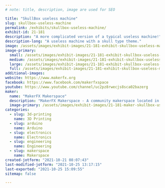 ```yaml
---
# note: title, description, image are used for SEO

title: "SkullBox useless machine"
slug: skullbox-useless-machine
permalink: /exhibits/skullbox-useless-machine/
exhibit-id: 21-181
description: "A more complicated version of a typical useless machine!"
description-long: "A useless machine with a skull type theme."
image: /assets/images/exhibit-images/21-181-exhibit-skullbox-useless-machine-img-20190531-120039867-large.jpg
image-primary: 
  small: /assets/images/exhibit-images/21-181-exhibit-skullbox-useless-machine-img-20190531-120039867-small.jpg
  medium: /assets/images/exhibit-images/21-181-exhibit-skullbox-useless-machine-img-20190531-120039867-medium.jpg
  large: /assets/images/exhibit-images/21-181-exhibit-skullbox-useless-machine-img-20190531-120039867-large.jpg
  full: /assets/images/exhibit-images/21-181-exhibit-skullbox-useless-machine-img-20190531-120039867-full.jpg
additional-images: 
website: https://www.makerfx.org
facebook: https://www.facebook.com/makerfxspace 
youtube: https://www.youtube.com/channel/uc2pz8rwecjs8sca02bazerg
maker: 
  name: "MakerFX Makerspace"
  description: "MakerFX Makerspace - A community makerspace located in Orlando, FL with the tools, resources and community to help you bring your idea to life!"
  image-primary: /assets/images/exhibit-images/21-181-maker-skullbox-useless-machine-download-medium.png
categories: 
  - slug: 3d-printing
    name: 3D Printing
  - slug: arduino
    name: Arduino
  - slug: electronics
    name: Electronics
  - slug: engineering
    name: Engineering
  - slug: makerspace
    name: Makerspace
created-jotform: "2021-10-21 08:07:43"
last-modified-jotform: "2021-10-25 13:17:15"
last-exported: "2021-10-25 15:09:55"
sitemap: false

---
```

